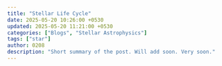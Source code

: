 ```yaml
---
title: "Stellar Life Cycle"
date: 2025-05-20 10:26:00 +0530
updated: 2025-05-20 11:21:00 +0530
categories: ["Blogs", "Stellar Astrophysics"]
tags: ["star"]  
author: 0208   
description: "Short summary of the post. Will add soon. Very soon."
---
```

